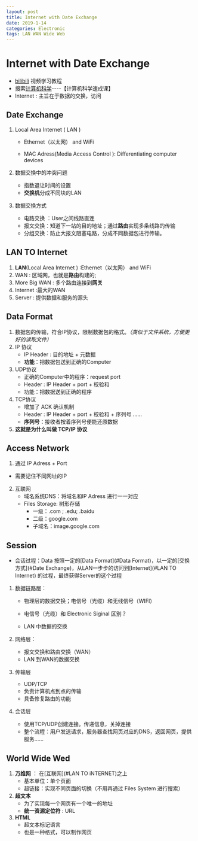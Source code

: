 ```yaml
---
layout: post
title: Internet with Date Exchange
date: 2019-1-14
categories: Electronic
tags: LAN WAN Wide Web
---
```


# Internet with Date Exchange

+ [bilibili](https://www.bilibili.com/)  视频学习教程
+ 搜索[计算机科学](https://search.bilibili.com/all?keyword=%E8%AE%A1%E7%AE%97%E6%9C%BA%E7%A7%91%E5%AD%A6&from_source=banner_search)----【计算机科学速成课】
+ Internet : 主旨在于数据的交换，访问

##  Date Exchange

1. Local Area Internet ( LAN )

   + Ethernet（以太网） and WiFi

   + MAC Adress(Media Access Control ):  Differentiating computer devices

2. 数据交换中的冲突问题

   + 指数退让时间的设置
   + **交换机**分成不同块的LAN

3. 数据交换方式

   + 电路交换 ：User之间线路直连
   + 报文交换：知道下一站的目的地址；通过**路由**实现多条线路的传输
   + 分组交换：防止大报文阻塞电路，分成不同数据包进行传输。

## LAN TO Internet

1. **LAN**(Local Area Internet ) :Ethernet（以太网） and WiFi 
2. WAN : 区域网，也就是**路由**构建的;
3. More Big WAN : 多个路由连接到**网关**
4. Internet :最大的WAN
5. Server : 提供数据和服务的源头

## Data Format

1. 数据包的传输，符合IP协议，限制数据包的格式。*（类似于文件系统，方便更好的读取文件）*
2. IP 协议
   + IP Header : 目的地址 + 元数据
   + **功能**：把数据包送到正确的Computer
3. UDP协议
   + 正确的Computer中的程序：request port
   + Header : IP Header + port + 校验和
   + 功能：把数据送到正确的程序
4. TCP协议
   + 增加了 ACK 确认机制
   + Header :  IP Header + port + 校验和 + 序列号 ……
   + **序列号**：接收者按着序列号便能还原数据
5. **这就是为什么叫做 TCP/IP 协议**

## Access Network

1.  通过 IP Adress + Port
   + 需要记住不同网址的IP
2. 互联网
   + 域名系统DNS：将域名和IP Adress 进行一一对应
   + Files Storage: 树形存储
     + 一级：.com  ;  .edu;  .baidu
     + 二级：google.com
     + 子域名：image.google.com

## Session 

+ 会话过程：Data 按照一定的[Data Format](#Data Format)，以一定的[交换方式](#Date Exchange)，从LAN一步步的访问到[Internet](#LAN TO Internet) 的过程，最终获得Server的这个过程

1. 数据链路层：

   + 物理层的数据交换；电信号（光缆）和无线信号（WIFI）

   + 电信号（光缆）和 Electronic Siginal 区别？
   + LAN 中数据的交换

2. 网络层：

   + 报文交换和路由交换（WAN）
   + LAN 到WAN的数据交换

3. 传输层

   + UDP/TCP
   + 负责计算机点到点的传输
   + 具备修复路由的功能

4. 会话层

   + 使用TCP/UDP创建连接。传递信息，关掉连接
   + 整个流程：用户发送请求，服务器查找网页对应的DNS，返回网页，提供服务……

## World Wide Wed

1. **万维网** ： 在[互联网](#LAN TO iNTERNET)之上
   + 基本单位：单个页面
   + 超链接：实现不同页面的切换（不用再通过 Files System 进行搜索）
2. **超文本**
   + 为了实现每一个网页有一个唯一的地址
   + **统一资源定位符** : URL
3. **HTML**
   + 超文本标记语言
   + 也是一种格式，可以制作网页